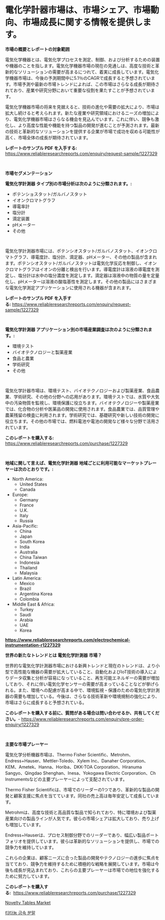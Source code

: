 <p><h1>電化学計器市場は、市場シェア、市場動向、市場成長に関する情報を提供します。</h1></p><p><strong>市場の概要とレポートの対象範囲</strong></p>
<p><p>電気化学機器とは、電気化学プロセスを測定、制御、および分析するための装置や機器のことを指します。電気化学機器市場の現在の見通しは、高度な技術と革新的なソリューションの需要が高まるにつれて、着実に成長しています。電気化学機器市場は、今後の予測期間中に5.1％のCAGRで成長すると予想されています。市場予測や最新の市場トレンドによれば、この市場はさらなる成長が期待されており、産業や研究分野において重要な役割を果たすことが予想されています。</p><p>電気化学機器市場の将来を見据えると、技術の進化や需要の拡大により、市場は拡大し続けると考えられます。新たな産業や研究領域におけるニーズの増加により、電気化学機器市場はさらなる機会を見込んでいます。これに伴い、競争も激化し、より高度な性能や機能を持つ製品の開発が進むことが予測されます。最新の技術と革新的なソリューションを提供する企業が市場で成功を収める可能性が高く、市場全体の成長が期待されています。</p></p>
<p><strong>レポートのサンプル PDF を入手する:</strong> <a href="https://www.reliableresearchreports.com/enquiry/request-sample/1227329">https://www.reliableresearchreports.com/enquiry/request-sample/1227329</a></p>
<p>&nbsp;</p>
<p><strong>市場セグメンテーション</strong></p>
<p><strong>電気化学計測器 タイプ別の市場分析は次のように分類されます。:</strong></p>
<p><ul><li>ポテンショスタット/ガルバノスタット</li><li>イオンクロマトグラフ</li><li>導電率計</li><li>塩分計</li><li>滴定装置</li><li>pHメーター</li><li>その他</li></ul></p>
<p>&nbsp;</p>
<p><p>電気化学計測器市場には、ポテンシオスタット/ガルバノスタット、イオンクロマトグラフ、導電度計、塩分計、滴定器、pHメーター、その他の製品が含まれます。ポテンシオスタット/ガルバノスタットは電気化学反応を制御し、イオンクロマトグラフはイオンの分離と検出を行います。導電度計は溶液の導電度を測定し、塩分計は水中の塩分濃度を測定します。滴定器は溶液中の物質の量を定量化し、pHメーターは溶液の酸塩基性を測定します。その他の製品にはさまざまな電気化学測定アプリケーションに使用される機器が含まれます。</p></p>
<p><strong>レポートのサンプル PDF を入手する:</strong>&nbsp;<a href="https://www.reliableresearchreports.com/enquiry/request-sample/1227329">https://www.reliableresearchreports.com/enquiry/request-sample/1227329</a></p>
<p>&nbsp;</p>
<p><strong> 電気化学計測器 アプリケーション別の市場産業調査は次のように分類されます。:</strong></p>
<p><ul><li>環境テスト</li><li>バイオテクノロジーと製薬産業</li><li>食品と農業</li><li>学術研究</li><li>その他</li></ul></p>
<p>&nbsp;</p>
<p><p>電気化学計器市場は、環境テスト、バイオテクノロジーおよび製薬産業、食品農業、学術研究、その他の分野への応用があります。環境テストでは、水質や大気中の汚染物質を監視し、環境保護に役立ちます。バイオテクノロジーや製薬産業では、化合物の分析や医薬品の開発に使用されます。食品農業では、品質管理や農薬残留の検査に利用されます。学術研究では、基礎研究や新しい技術の開発に役立ちます。その他の市場では、燃料電池や電池の開発など様々な分野で活用されています。</p></p>
<p><strong>このレポートを購入する:</strong>&nbsp; <a href="https://www.reliableresearchreports.com/purchase/1227329">https://www.reliableresearchreports.com/purchase/1227329</a></p>
<p>&nbsp;</p>
<p><strong>地域に関して言えば、電気化学計測器 地域ごとに利用可能なマーケットプレーヤーは次のとおりです。:</strong></p>
<p><ul>
    <li>
        North America:
        <ul>
            <li>United States</li>
            <li>Canada</li>
        </ul>
    </li>
    <li>
        Europe:
        <ul>
            <li>Germany</li>
            <li>France</li>
            <li>U.K.</li>
            <li>Italy</li>
            <li>Russia</li>
        </ul>
    </li>
    <li>
        Asia-Pacific:
        <ul>
            <li>China</li>
            <li>Japan</li>
            <li>South Korea</li>
            <li>India</li>
            <li>Australia</li>
            <li>China Taiwan</li>
            <li>Indonesia</li>
            <li>Thailand</li>
            <li>Malaysia</li>
        </ul>
    </li>
    <li>
        Latin America:
        <ul>
            <li>Mexico</li>
            <li>Brazil</li>
            <li>Argentina Korea</li>
            <li>Colombia</li>
        </ul>
    </li>
    <li>
        Middle East & Africa:
        <ul>
            <li>Turkey</li>
            <li>Saudi</li>
            <li>Arabia</li>
            <li>UAE</li>
            <li>Korea</li>
        </ul>
    </li>
    </ul></p>
<p><strong><a href="https://www.reliableresearchreports.com/electrochemical-instrumentation-r1227329">https://www.reliableresearchreports.com/electrochemical-instrumentation-r1227329</a></strong>&nbsp;</p>
<p><strong>世界の新たなトレンドとは 電気化学計測器 市場？</strong></p>
<p><p>世界的な電気化学計測器市場における新興トレンドと現在のトレンドは、より小型で高性能な機器の需要が拡大していること、自動化およびIoT技術の導入によりデータ収集と分析が容易になっていること、再生可能エネルギーの需要が増加しており、それに伴い電気化学センサーの需要が高まっていることなどが挙げられる。また、環境への配慮が高まる中で、環境監視・保護のための電気化学計測器の需要も増加している。今後は、さらなる技術革新や環境規制の強化により、市場はさらに成長すると予想されている。</p></p>
<p><strong>このレポートを購入する前に、質問がある場合は問い合わせるか、共有してください。</strong>- <a href="https://www.reliableresearchreports.com/enquiry/pre-order-enquiry/1227329">https://www.reliableresearchreports.com/enquiry/pre-order-enquiry/1227329</a></p>
<p>&nbsp;</p>
<p><strong>主要な市場プレーヤー</strong></p>
<p><p>電気化学分析機器市場は、Thermo Fisher Scientific、Metrohm、Endress+Hauser、Mettler-Toledo、Xylem Inc、Danaher Corporation、KEM、Ametek、Hanna、Horiba、DKK-TOA Corporation、Hiranuma Sangyo、Qingdao Shenghan、Inesa、Yokogawa Electric Corporation、Ch Instrumentsなどの主要プレーヤーによって支配されています。</p><p>Thermo Fisher Scientificは、市場でのリーダーの1つであり、革新的な製品の開発と顧客支援に焦点を当てています。同社の売上高は毎年安定して成長しています。</p><p>Metrohmは、高度な技術と高品質な製品で知られており、特に環境および製薬産業向けの製品ラインが人気です。彼らの市場シェアは拡大しており、売り上げも増加しています。</p><p>Endress+Hauserは、プロセス制御分野でのリーダーであり、幅広い製品ポートフォリオを提供しています。彼らは革新的なソリューションを提供し、市場での競争力を維持しています。</p><p>これらの企業は、顧客ニーズに合った製品の開発やテクノロジーの進歩に焦点を当てており、競争力を維持するために積極的な戦略を展開しています。市場は今後も成長が見込まれており、これらの主要プレーヤーは市場での地位を強化するために努力しています。</p></p>
<p><strong>このレポートを購入する:</strong>&nbsp;&nbsp;<a href="https://www.reliableresearchreports.com/purchase/1227329">https://www.reliableresearchreports.com/purchase/1227329</a></p>
<p><p><a href="https://invited-way-688.notion.site/Novelty-Tables-Market-Outlook-Industry-Overview-and-Forecast-2024-to-2031-ce5ef728ba7240438256786a2830df71">Novelty Tables Market</a></p><p><a href="https://github.com/fernandotryO5lson96765/Market-Research-Report-List-1/blob/main/717523929790.md">티타늄 금속 분말</a></p></p>